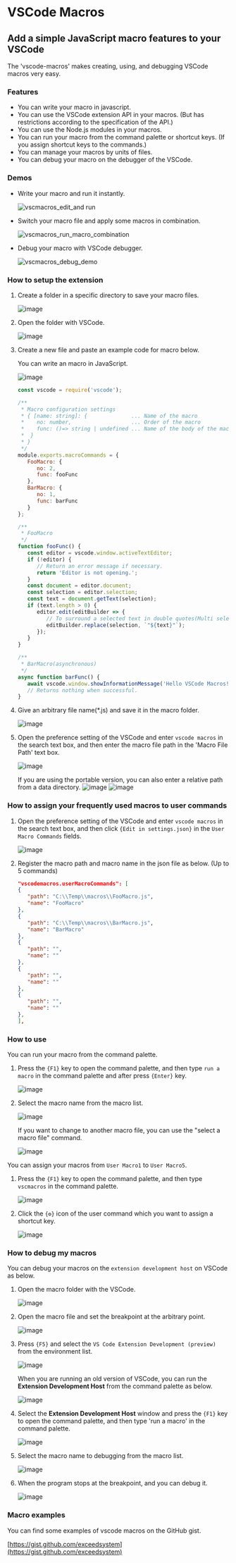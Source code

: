 # VSCode Macros

## Add a simple JavaScript macro features to your VSCode

The 'vscode-macros' makes creating, using, and debugging VSCode macros very easy.

### Features

* You can write your macro in javascript.
* You can use the VSCode extension API in your macros. (But has restrictions according to the specification of the API.)
* You can use the Node.js modules in your macros.
* You can run your macro from the command palette or shortcut keys. (If you assign shortcut keys to the commands.)
* You can manage your macros by units of files.
* You can debug your macro on the debugger of the VSCode.

### Demos

* Write your macro and run it instantly.

   ![vscmacros_edit_and run](https://user-images.githubusercontent.com/70489172/103329811-e78e8800-4aa1-11eb-944e-42acbbc8f096.gif)

* Switch your macro file and apply some macros in combination.

   ![vscmacros_run_macro_combination](https://user-images.githubusercontent.com/70489172/103330487-08a4a800-4aa5-11eb-80e2-6c84f9364434.gif)

* Debug your macro with VSCode debugger.

   ![vscmacros_debug_demo](https://user-images.githubusercontent.com/70489172/103352309-3f9cad00-4ae9-11eb-94b8-bce7399b885f.gif)

### How to setup the extension

1. Create a folder in a specific directory to save your macro files.

   ![image](https://user-images.githubusercontent.com/70489172/101270566-8551a880-37bd-11eb-9457-58d0d351f511.png)

2. Open the folder with VSCode.

   ![image](https://user-images.githubusercontent.com/70489172/101270575-a31f0d80-37bd-11eb-8d39-2fcf410146f5.png)

3. Create a new file and paste an example code for macro below.

   You can write an macro in JavaScript.

   ![image](https://user-images.githubusercontent.com/70489172/101270576-a619fe00-37bd-11eb-9ae6-cf02852a74c3.png)

   ```javascript
   const vscode = require('vscode');

   /**
    * Macro configuration settings
    * { [name: string]: {              ... Name of the macro
    *    no: number,                   ... Order of the macro
    *    func: ()=> string | undefined ... Name of the body of the macro function
    *  }
    * }
    */
   module.exports.macroCommands = {
      FooMacro: {
         no: 2,
         func: fooFunc
      },
      BarMacro: {
         no: 1,
         func: barFunc
      }
   };

   /**
    * FooMacro
    */
   function fooFunc() {
      const editor = vscode.window.activeTextEditor;
      if (!editor) {
         // Return an error message if necessary.
         return 'Editor is not opening.';
      }
      const document = editor.document;
      const selection = editor.selection;
      const text = document.getText(selection);
      if (text.length > 0) {
         editor.edit(editBuilder => {
            // To surround a selected text in double quotes(Multi selection is not supported).
            editBuilder.replace(selection, `"${text}"`);
         });
      }
   }

   /**
    * BarMacro(asynchronous)
    */
   async function barFunc() {
      await vscode.window.showInformationMessage('Hello VSCode Macros!');
      // Returns nothing when successful.
   }
   ```

4. Give an arbitrary file name(\*.js) and save it in the macro folder.

   ![image](https://user-images.githubusercontent.com/70489172/101270579-a914ee80-37bd-11eb-86aa-279e60c884cf.png)

5. Open the preference setting of the VSCode and enter `vscode macros` in the search text box, and then enter the macro file path in the 'Macro File Path' text box.

   ![image](https://user-images.githubusercontent.com/70489172/107116863-82f0f500-68b9-11eb-8c9f-4af0a7143084.png)

   If you are using the portable version, you can also enter a relative path from a data directory.
   ![image](https://user-images.githubusercontent.com/70489172/107117455-d9f8c900-68bd-11eb-8783-8e8c18c7221c.png)
   ![image](https://user-images.githubusercontent.com/70489172/107117406-7ff80380-68bd-11eb-9a12-f6269fde6597.png)

### How to assign your frequently used macros to user commands

1. Open the preference setting of the VSCode and enter `vscode macros` in the search text box, and then click `{Edit in settings.json}` in the `User Macro Commands` fields.

   ![image](https://user-images.githubusercontent.com/70489172/107235361-f3d60f80-6a67-11eb-9a38-7f897fd6e91e.png)

2. Register the macro path and macro name in the json file as below. (Up to 5 commands)

   ```json
   "vscodemacros.userMacroCommands": [
   {
      "path": "C:\\Temp\\macros\\FooMacro.js",
      "name": "FooMacro"
   },
   {
      "path": "C:\\Temp\\macros\\BarMacro.js",
      "name": "BarMacro"
   },
   {
      "path": "",
      "name": ""
   },
   {
      "path": "",
      "name": ""
   },
   {
      "path": "",
      "name": ""
   },
   ],
   ```

### How to use

You can run your macro from the command palette.

1. Press the `{F1}` key to open the command palette, and then type `run a macro` in the command palette and after press `{Enter}` key.
   
   ![image](https://user-images.githubusercontent.com/70489172/107357599-a617e080-6b15-11eb-85a7-57cd6250229d.png)

2. Select the macro name from the macro list.

   ![image](https://user-images.githubusercontent.com/70489172/101270590-b631dd80-37bd-11eb-8180-7995c13efbcd.png)

   If you want to change to another macro file, you can use the "select a macro file" command.

   ![image](https://user-images.githubusercontent.com/70489172/107357776-d8c1d900-6b15-11eb-9235-e65304e77cb3.png)

You can assign your macros from `User Macro1` to `User Macro5`.

1. Press the `{F1}` key to open the command palette, and then type `vscmacros` in the command palette.

   ![image](https://user-images.githubusercontent.com/70489172/107356733-8207cf80-6b14-11eb-99a5-30a7d4a14a9c.png)

2. Click the `{⚙}` icon of the user command which you want to assign a shortcut key.

   ![image](https://user-images.githubusercontent.com/70489172/107506596-a1206300-6be1-11eb-9434-38f4b3e77c28.png)

### How to debug my macros

You can debug your macros on the `extension development host` on VSCode as below.

1. Open the macro folder with the VSCode.

   ![image](https://user-images.githubusercontent.com/70489172/101270575-a31f0d80-37bd-11eb-8d39-2fcf410146f5.png)

2. Open the macro file and set the breakpoint at the arbitrary point.

   ![image](https://user-images.githubusercontent.com/70489172/101270583-b0d49300-37bd-11eb-98cd-126cfa1767f3.png)

3. Press `{F5}` and select the `VS Code Extension Development (preview)` from the environment list.

   ![image](https://user-images.githubusercontent.com/70489172/101270585-b3cf8380-37bd-11eb-8d0a-471c43fd7016.png)

   When you are running an old version of VSCode, you can run the __Extension Development Host__ from the command palette as below.

   ![image](https://user-images.githubusercontent.com/70489172/107511057-4dfdde80-6be8-11eb-8794-2e7e568087d9.png)

4. Select the __Extension Development Host__ window and press the `{F1}` key to open the command palette, and then type 'run a macro' in the command palette.

   ![image](https://user-images.githubusercontent.com/70489172/107510939-227af400-6be8-11eb-9b4b-4c0fa277de5f.png)

5. Select the macro name to debugging from the macro list.

   ![image](https://user-images.githubusercontent.com/70489172/101270590-b631dd80-37bd-11eb-8180-7995c13efbcd.png)

6. When the program stops at the breakpoint, and you can debug it.

   ![image](https://user-images.githubusercontent.com/70489172/101270591-b92cce00-37bd-11eb-88d9-b40529ec409f.png)

### Macro examples

You can find some examples of vscode macros on the GitHub gist.

[https://gist.github.com/exceedsystem](https://gist.github.com/exceedsystem)
